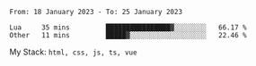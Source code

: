<!--START_SECTION:waka-->

```text
From: 18 January 2023 - To: 25 January 2023

Lua     35 mins         ████████████████▓░░░░░░░░   66.17 %
Other   11 mins         █████▓░░░░░░░░░░░░░░░░░░░   22.46 %
```

<!--END_SECTION:waka-->
My Stack: `html, css, js, ts, vue`
